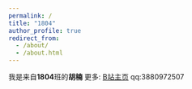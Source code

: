 ```yaml
---
permalink: /
title: "1804"
author_profile: true
redirect_from: 
  - /about/
  - /about.html
---
```


我是来自**1804**班的**胡楠**
更多:
[B站主页](https://space.bilibili.com/3546617760188600?spm_id_from=333.1007.0.0)
qq:3880972507
